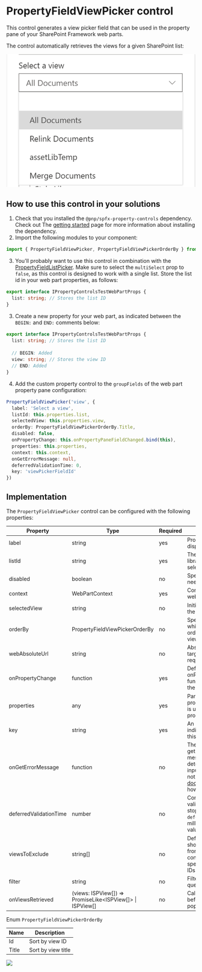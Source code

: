 # PropertyFieldViewPicker control

This control generates a view picker field that can be used in the property pane of your SharePoint Framework web parts.

The control automatically retrieves the views for a given SharePoint list:

![View picker](../assets/viewPicker.png)

## How to use this control in your solutions

1. Check that you installed the `@pnp/spfx-property-controls` dependency. Check out The [getting started](../../#getting-started) page for more information about installing the dependency.
2. Import the following modules to your component:

```TypeScript
import { PropertyFieldViewPicker, PropertyFieldViewPickerOrderBy } from '@pnp/spfx-property-controls/lib/PropertyFieldViewPicker';
```

3. You'll probably want to use this control in combination with the [PropertyFieldListPicker](./PropertyFieldListPicker.md). Make sure to select the `multiSelect` prop to `false`, as this control is designed to work with a single list. Store the list id in your web part properties, as follows:
```TypeScript
export interface IPropertyControlsTestWebPartProps {
  list: string; // Stores the list ID
}
```

3. Create a new property for your web part, as indicated between the `BEGIN:` and `END:` comments below:

```TypeScript
export interface IPropertyControlsTestWebPartProps {
  list: string; // Stores the list ID

  // BEGIN: Added
  view: string; // Stores the view ID
  // END: Added
}
```

4. Add the custom property control to the `groupFields` of the web part property pane configuration:

```TypeScript
PropertyFieldViewPicker('view', {
  label: 'Select a view',
  listId: this.properties.list,
  selectedView: this.properties.view,
  orderBy: PropertyFieldViewPickerOrderBy.Title,
  disabled: false,
  onPropertyChange: this.onPropertyPaneFieldChanged.bind(this),
  properties: this.properties,
  context: this.context,
  onGetErrorMessage: null,
  deferredValidationTime: 0,
  key: 'viewPickerFieldId'
})
```

## Implementation

The `PropertyFieldViewPicker` control can be configured with the following properties:

| Property | Type | Required | Description |
| ---- | ---- | ---- | ---- |
| label | string | yes | Property field label displayed on top. |
| listId | string | yes | The ID of the list or library you wish to select a view from. |
| disabled | boolean | no | Specify if the control needs to be disabled. |
| context | WebPartContext | yes | Context of the current web part. |
| selectedView | string | no | Initial selected view of the control. |
| orderBy | PropertyFieldViewPickerOrderBy | no | Specify the property on which you want to order the retrieve set of views. |
| webAbsoluteUrl | string | no | Absolute Web Url of target site (user requires permissions) |
| onPropertyChange | function | yes | Defines a onPropertyChange function to raise when the date gets changed. |
| properties | any | yes | Parent web part properties, this object is use to update the property value.  |
| key | string | yes | An unique key that indicates the identity of this control. |
| onGetErrorMessage | function | no | The method is used to get the validation error message and determine whether the input value is valid or not. See [this documentation](https://dev.office.com/sharepoint/docs/spfx/web-parts/guidance/validate-web-part-property-values) to learn how to use it. |
| deferredValidationTime | number | no | Control will start to validate after users stop typing for `deferredValidationTime` milliseconds. Default value is 200. |
| viewsToExclude | string[] | no | Defines views by which should be excluded from the view picker control. You can specify view titles or IDs |
| filter | string | no | Filter views from OData query. |
| onViewsRetrieved | (views: ISPView[]) => PromiseLike<ISPView[]> \| ISPView[] | no | Callback that is called before the dropdown is populated. |


Enum `PropertyFieldViewPickerOrderBy`

| Name | Description |
| ---- | ---- |
| Id | Sort by view ID |
| Title | Sort by view title |

![](https://telemetry.sharepointpnp.com/sp-dev-fx-property-controls/wiki/PropertyFieldViewPicker)
